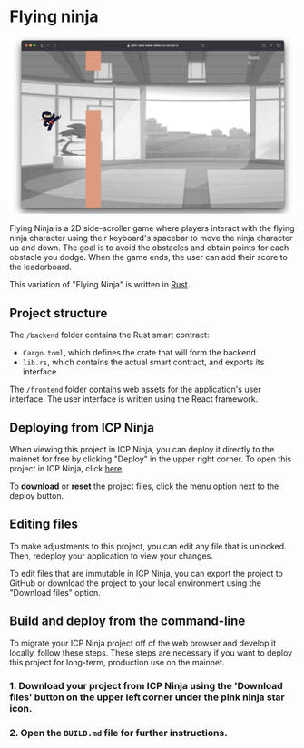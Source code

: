 # Flying ninja

![Flying ninja!](flying_ninja.png)

Flying Ninja is a 2D side-scroller game where players interact with the flying ninja character using their keyboard's spacebar to move the ninja character up and down. The goal is to avoid the obstacles and obtain points for each obstacle you dodge. When the game ends, the user can add their score to the leaderboard.

This variation of "Flying Ninja" is written in [Rust](https://internetcomputer.org/docs/building-apps/developer-tools/cdks/rust/intro-to-rust).

## Project structure

The `/backend` folder contains the Rust smart contract:

- `Cargo.toml`, which defines the crate that will form the backend
- `lib.rs`, which contains the actual smart contract, and exports its interface

The `/frontend` folder contains web assets for the application's user interface. The user interface is written using the React framework.

## Deploying from ICP Ninja

When viewing this project in ICP Ninja, you can deploy it directly to the mainnet for free by clicking "Deploy" in the upper right corner.
To open this project in ICP Ninja, click [here](https://next-icp.ninja/i?url=https://github.com/dfinity/examples/tree/master/rust/flying_ninja).

To **download** or **reset** the project files, click the menu option next to the deploy button.

## Editing files

To make adjustments to this project, you can edit any file that is unlocked. Then, redeploy your application to view your changes.

To edit files that are immutable in ICP Ninja, you can export the project to GitHub or download the project to your local environment using the "Download files" option.

## Build and deploy from the command-line

To migrate your ICP Ninja project off of the web browser and develop it locally, follow these steps. These steps are necessary if you want to deploy this project for long-term, production use on the mainnet.

### 1. Download your project from ICP Ninja using the 'Download files' button on the upper left corner under the pink ninja star icon.

### 2. Open the `BUILD.md` file for further instructions.

